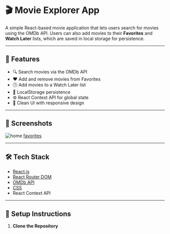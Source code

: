 # 🎬 Movie Explorer App

A simple React-based movie application that lets users search for movies using the OMDb API. Users can also add movies to their **Favorites** and **Watch Later** lists, which are saved in local storage for persistence.

---

## 🚀 Features

- 🔍 Search movies via the OMDb API
- ❤️ Add and remove movies from Favorites
- 🕒 Add movies to a Watch Later list
- 💾 LocalStorage persistence
- ⚙️ React Context API for global state
- 💅 Clean UI with responsive design

---

## 📸 Screenshots
![home](![home_page](image-1.png))
[favorites](![favorite_page](image.png))

---

## 🛠️ Tech Stack

- [React.js](https://react.dev/)
- [React Router DOM](https://reactrouter.com/)
- [OMDb API](https://www.omdbapi.com/)
- [CSS](https://developer.mozilla.org/en-US/docs/Web/CSS)
- React Context API

---

## 🔧 Setup Instructions

1. **Clone the Repository**

